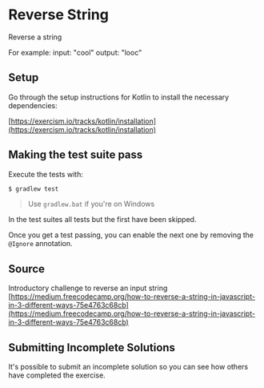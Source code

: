 # Reverse String

Reverse a string

For example:
input: "cool"
output: "looc"

## Setup

Go through the setup instructions for Kotlin to install the necessary
dependencies:

[https://exercism.io/tracks/kotlin/installation](https://exercism.io/tracks/kotlin/installation)

## Making the test suite pass

Execute the tests with:

```bash
$ gradlew test
```

> Use `gradlew.bat` if you're on Windows

In the test suites all tests but the first have been skipped.

Once you get a test passing, you can enable the next one by removing the
`@Ignore` annotation.

## Source

Introductory challenge to reverse an input string [https://medium.freecodecamp.org/how-to-reverse-a-string-in-javascript-in-3-different-ways-75e4763c68cb](https://medium.freecodecamp.org/how-to-reverse-a-string-in-javascript-in-3-different-ways-75e4763c68cb)

## Submitting Incomplete Solutions

It's possible to submit an incomplete solution so you can see how others have
completed the exercise.
